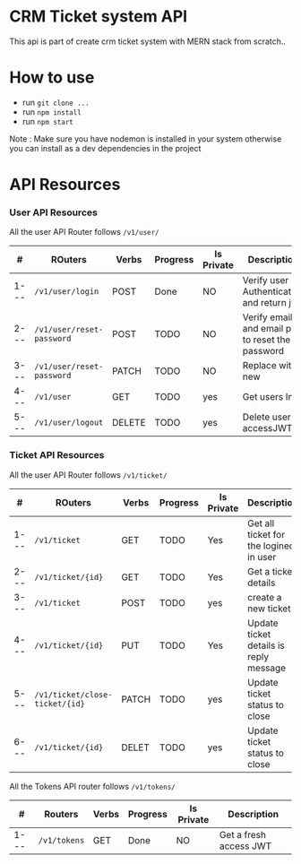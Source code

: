 # CRM Ticket system API

This api is part of create crm ticket system with MERN stack from scratch..

# How to use

- run `git clone ... `
- run `npm install`
- run `npm start`

Note : Make sure you have nodemon is installed in your system otherwise you can install as a dev dependencies in the project

# API Resources

### User API Resources

All the user API Router follows `/v1/user/`

| #    | ROuters                   | Verbs  | Progress | Is Private | Description                                      |
| ---- | ------------------------- | ------ | -------- | ---------- | ------------------------------------------------ |
| 1--- | `/v1/user/login`          | POST   | Done     | NO         | Verify user Authentication and return jwt        |
| 2--- | `/v1/user/reset-password` | POST   | TODO     | NO         | Verify email and email pin to reset the password |
| 3--- | `/v1/user/reset-password` | PATCH  | TODO     | NO         | Replace with new                                 |
| 4--- | `/v1/user`                | GET    | TODO     | yes        | Get users Info                                   |
| 5--- | `/v1/user/logout`         | DELETE | TODO     | yes        | Delete user accessJWT                            |

### Ticket API Resources

All the user API Router follows `/v1/ticket/`

| #    | ROuters                        | Verbs | Progress | Is Private | Description                            |
| ---- | ------------------------------ | ----- | -------- | ---------- | -------------------------------------- |
| 1--- | `/v1/ticket`                   | GET   | TODO     | Yes        | Get all ticket for the logined in user |
| 2--- | `/v1/ticket/{id}`              | GET   | TODO     | Yes        | Get a ticket details                   |
| 3--- | `/v1/ticket`                   | POST  | TODO     | yes        | create a new ticket                    |
| 4--- | `/v1/ticket/{id}`              | PUT   | TODO     | Yes        | Update ticket details is reply message |
| 5--- | `/v1/ticket/close-ticket/{id}` | PATCH | TODO     | yes        | Update ticket status to close          |
| 6--- | `/v1/ticket/{id}`              | DELET | TODO     | yes        | Update ticket status to close          |

All the Tokens API router follows `/v1/tokens/`

| #    | Routers      | Verbs | Progress | Is Private | Description            |
| ---- | ------------ | ----- | -------- | ---------- | ---------------------- |
| 1--- | `/v1/tokens` | GET   | Done     | NO         | Get a fresh access JWT |
